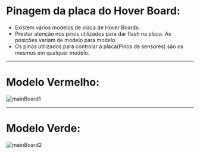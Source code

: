 # Pinagem da placa do Hover Board:

   * Existem vários modelos de placa de Hover Boards.
   * Prestar atenção nos pinos utilizados para dar flash na placa. As posições variam de modelo para modelo.
   * Os pinos utilizados para controlar a placa(Pinos de sensores) são os mesmos em qualquer modelo.

---

# Modelo Vermelho:

![mainBoard1](https://github.com/CaioslppUO/Agrobot/blob/master/pictures/circuits/mainBoard/MainBoardCircuit1.png)

---

# Modelo Verde:

![mainBoard2](https://github.com/CaioslppUO/Agrobot/blob/master/pictures/circuits/mainBoard/MainBoardCircuit2.png)

